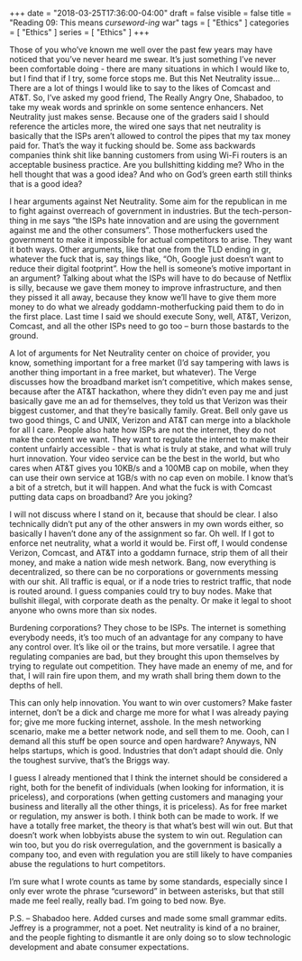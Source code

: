 +++
date = "2018-03-25T17:36:00-04:00"
draft = false
visible = false
title = "Reading 09: This means *curseword-ing* war"
tags = [ "Ethics" ]
categories = [ "Ethics" ]
series = [ "Ethics" ]
+++


Those of you who’ve known me well over the past few years may have noticed that you’ve never heard me swear. It’s just something I’ve never been comfortable doing - there are many situations in which I would like to, but I find that if I try, some force stops me. But this Net Neutrality issue… There are a lot of things I would like to say to the likes of Comcast and AT&T. So, I’ve asked my good friend, The Really Angry One, Shabadoo, to take my weak words and sprinkle on some sentence enhancers. 
Net Neutrality just makes sense. Because one of the graders said I should reference the articles more, the wired one says that net neutrality is basically that the ISPs aren’t allowed to control the pipes that my tax money paid for. That’s the way it fucking should be. Some ass backwards companies think shit like banning customers from using Wi-Fi routers is an acceptable business practice. Are you bullshitting kidding me? Who in the hell thought that was a good idea? And who on God’s green earth still thinks that is a good idea?


I hear arguments against Net Neutrality. Some aim for the republican in me to fight against overreach of government in industries. But the tech-person-thing in me says “the ISPs hate innovation and are using the government against me and the other consumers”. Those motherfuckers used the government to make it impossible for actual competitors to arise. They want it both ways. Other arguments, like that one from the TLD ending in gr, whatever the fuck that is, say things like, “Oh, Google just doesn’t want to reduce their digital footprint”. How the hell is someone’s motive important in an argument? Talking about what the ISPs will have to do because of Netflix is silly, because we gave them money to improve infrastructure, and then they pissed it all away, because they know we’ll have to give them more money to do what we already goddamn-motherfucking paid them to do in the first place. Last time I said we should execute Sony, well, AT&T, Verizon, Comcast, and all the other ISPs need to go too – burn those bastards to the ground.


A lot of arguments for Net Neutrality center on choice of provider, you know, something important for a free market (I’d say tampering with laws is another thing important in a free market, but whatever). The Verge discusses how the broadband market isn’t competitive, which makes sense, because after the AT&T hackathon, where they didn’t even pay me and just basically gave me an ad for themselves, they told us that Verizon was their biggest customer, and that they’re basically family. Great. Bell only gave us two good things, C and UNIX, Verizon and AT&T can merge into a blackhole for all I care. People also hate how ISPs are not the internet, they do not make the content we want. They want to regulate the internet to make their content unfairly accessible - that is what is truly at stake, and what will truly hurt innovation. Your video service can be the best in the world, but who cares when AT&T gives you 10KB/s and a 100MB cap on mobile, when they can use their own service at 1GB/s with no cap even on mobile. I know that’s a bit of a stretch, but it will happen. And what the fuck is with Comcast putting data caps on broadband? Are you joking?


I will not discuss where I stand on it, because that should be clear. I also technically didn’t put any of the other answers in my own words either, so basically I haven’t done any of the assignment so far. Oh well.
If I got to enforce net neutrality, what a world it would be. First off, I would condense Verizon, Comcast, and AT&T into a goddamn furnace, strip them of all their money, and make a nation wide mesh network. Bang, now everything is decentralized, so there can be no corporations or governments messing with our shit. All traffic is equal, or if a node tries to restrict traffic, that node is routed around. I guess companies could try to buy nodes. Make that bullshit illegal, with corporate death as the penalty. Or make it legal to shoot anyone who owns more than six nodes.


Burdening corporations? They chose to be ISPs. The internet is something everybody needs, it’s too much of an advantage for any company to have any control over. It’s like oil or the trains, but more versatile. I agree that regulating companies are bad, but they brought this upon themselves by trying to regulate out competition. They have made an enemy of me, and for that, I will rain fire upon them, and my wrath shall bring them down to the depths of hell. 


This can only help innovation. You want to win over customers? Make faster internet, don’t be a dick and charge me more for what I was already paying for; give me more fucking internet, asshole. In the mesh networking scenario, make me a better network node, and sell them to me. Oooh, can I demand all this stuff be open source and open hardware? Anyways, NN helps startups, which is good. Industries that don’t adapt should die. Only the toughest survive, that’s the Briggs way.


I guess I already mentioned that I think the internet should be considered a right, both for the benefit of individuals (when looking for information, it is priceless), and corporations (when getting customers and managing your business and literally all the other things, it is priceless). As for free market or regulation, my answer is both. I think both can be made to work. If we have a totally free market, the theory is that what’s best will win out. But that doesn’t work when lobbyists abuse the system to win out. Regulation can win too, but you do risk overregulation, and the government is basically a company too, and even with regulation you are still likely to have companies abuse the regulations to hurt competitors.


I’m sure what I wrote counts as tame by some standards, especially since I only ever wrote the phrase “curseword” in between asterisks, but that still made me feel really, really bad. I’m going to bed now. Bye.


P.S. – Shabadoo here.  Added curses and made some small grammar edits.  Jeffrey is a programmer, not a poet.  Net neutrality is kind of a no brainer, and the people fighting to dismantle it are only doing so to slow technologic development and abate consumer expectations.
